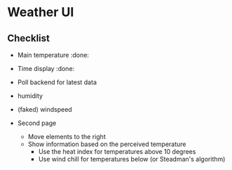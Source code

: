 # Weather UI

## Checklist

- Main temperature :done:
- Time display :done:
- Poll backend for latest data
- humidity
- (faked) windspeed

- Second page
  - Move elements to the right
  - Show information based on the perceived temperature
    - Use the heat index for temperatures above 10 degrees
    - Use wind chill for temperatures below (or Steadman's algorithm)

